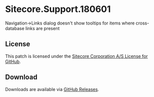 # Sitecore.Support.180601
Navigation-&gt;Links dialog doesn't show tooltips for items where cross-database links are present

## License  
This patch is licensed under the [Sitecore Corporation A/S License for GitHub](https://github.com/sitecoresupport/Sitecore.Support.180601/blob/master/LICENSE).  

## Download  
Downloads are available via [GitHub Releases](https://github.com/sitecoresupport/Sitecore.Support.180601/releases).  
